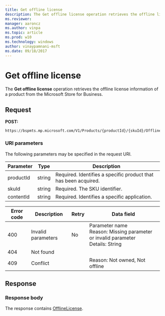 ```yaml
---
title: Get offline license
description: The Get offline license operation retrieves the offline license information of a product from the Microsoft Store for Business.
ms.reviewer: 
manager: aaroncz
ms.author: vinpa
ms.topic: article
ms.prod: w10
ms.technology: windows
author: vinaypamnani-msft
ms.date: 09/18/2017
---
```


# Get offline license

The **Get offline license** operation retrieves the offline license information of a product from the Microsoft Store for Business.

## Request

**POST:**

```http
https://bspmts.mp.microsoft.com/V1/Products/{productId}/{skuId}/OfflineLicense/{contentId}
```

### URI parameters

The following parameters may be specified in the request URI.

|Parameter|Type|Description|
|--- |--- |--- |
|productId|string|Required. Identifies a specific product that has been acquired.|
|skuId|string|Required. The SKU identifier.|
|contentId|string|Required. Identifies a specific application.|
   
|Error code|Description|Retry|Data field|
|--- |--- |--- |--- |
|400|Invalid parameters|No|Parameter name<br>Reason: Missing parameter or invalid parameter<br>Details: String|
|404|Not found|||
|409|Conflict||Reason: Not owned, Not offline|

## Response

### Response body

The response contains [OfflineLicense](data-structures-windows-store-for-business.md#offlinelicense).

 






